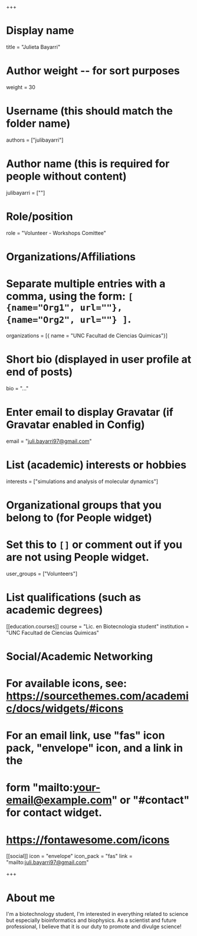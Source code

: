 +++
# Display name
title = "Julieta Bayarri"

# Author weight -- for sort purposes
weight = 30

# Username (this should match the folder name)
authors = ["julibayarri"]

# Author name (this is required for people without content)
julibayarri = [""]

# Role/position
role = "Volunteer - Workshops Comittee"

# Organizations/Affiliations
#   Separate multiple entries with a comma, using the form: `[ {name="Org1", url=""}, {name="Org2", url=""} ]`.
organizations = [{ name = "UNC Facultad de Ciencias Quimicas"}]

# Short bio (displayed in user profile at end of posts)
bio = "..."

# Enter email to display Gravatar (if Gravatar enabled in Config)
email = "juli.bayarri97@gmail.com"

# List (academic) interests or hobbies
interests = ["simulations and analysis of molecular dynamics"]

# Organizational groups that you belong to (for People widget)
#   Set this to `[]` or comment out if you are not using People widget.
user_groups = ["Volunteers"]

# List qualifications (such as academic degrees)
[[education.courses]]
course = "Lic. en Biotecnologia student"
institution = "UNC Facultad de Ciencias Quimicas"

# Social/Academic Networking
# For available icons, see: https://sourcethemes.com/academic/docs/widgets/#icons
#   For an email link, use "fas" icon pack, "envelope" icon, and a link in the
#   form "mailto:your-email@example.com" or "#contact" for contact widget.
#   https://fontawesome.com/icons

[[social]]
  icon = "envelope"
  icon_pack = "fas"
  link = "mailto:juli.bayarri97@gmail.com"

+++

# About me 
I'm a biotechnology student, I'm interested in everything related to science but especially bioinformatics and biophysics. As a scientist and future professional, I believe that it is our duty to promote and divulge science!
